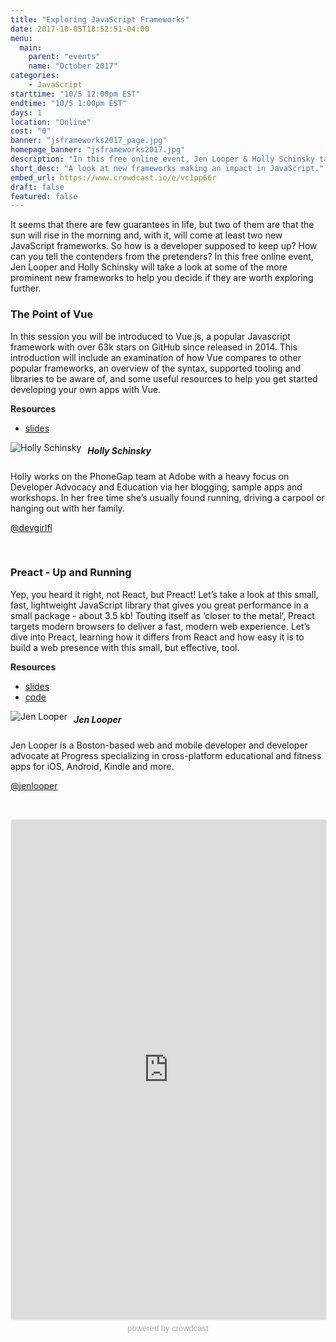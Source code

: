 ```yaml
---
title: "Exploring JavaScript Frameworks"
date: 2017-10-05T18:52:51-04:00
menu:
  main:
    parent: "events"
    name: "October 2017"
categories:
    - JavaScript
starttime: "10/5 12:00pm EST"
endtime: "10/5 1:00pm EST"
days: 1
location: "Online"
cost: "0"
banner: "jsframeworks2017_page.jpg"
homepage_banner: "jsframeworks2017.jpg"
description: "In this free online event, Jen Looper & Holly Schinsky take a look at prominent new JavaScript frameworks to help you decide if they are worth exploring."
short_desc: "A look at new frameworks making an impact in JavaScript."
embed_url: https://www.crowdcast.io/e/vc1pp66r
draft: false
featured: false
---
```


It seems that there are few guarantees in life, but two of them are that the sun will rise in the morning and, with it, will come at least two new JavaScript frameworks. So how is a developer supposed to keep up? How can you tell the contenders from the pretenders? In this free online event, Jen Looper and Holly Schinsky will take a look at some of the more prominent new frameworks to help you decide if they are worth exploring further.

### The Point of Vue

In this session you will be introduced to Vue.js, a popular Javascript framework with over 63k stars on GitHub since released in 2014. This introduction will include an examination of how Vue compares to other popular frameworks, an overview of the syntax, supported tooling and libraries to be aware of, and some useful resources to help you get started developing your own apps with Vue.

<strong>Resources</strong>

<ul>
<li><a href="/slides/vue.pdf">slides</a></li>
</ul>

<img src="/images/speakers/hollyschinsky.jpg" style="float:left;margin-right: 10px;" alt="Holly Schinsky">

##### Holly Schinsky

Holly works on the PhoneGap team at Adobe with a heavy focus on Developer Advocacy and Education via her blogging, sample apps and workshops. In her free time she’s usually found running, driving a carpool or hanging out with her family.

<i class="fa fa-twitter" aria-hidden="true"></i> [@devgirlfl](https://twitter.com/devgirlfl)

<br style="clear:both;">

### Preact - Up and Running

Yep, you heard it right, not React, but Preact! Let’s take a look at this small, fast, lightweight JavaScript library that gives you great performance in a small package - about 3.5 kb! Touting itself as ‘closer to the metal’, Preact targets modern browsers to deliver a fast, modern web experience. Let’s dive into Preact, learning how it differs from React and how easy it is to build a web presence with this small, but effective, tool.

<strong>Resources</strong>

<ul>
<li><a href="http://slides.com/telerikdevrel/intro-to-preact#/">slides</a></li>
<li><a href="https://github.com/jlooper/quicknoms-preact">code</a></li>
</ul>

<img src="/images/speakers/jenlooper.jpg" style="float:left;margin-right: 10px;" alt="Jen Looper">

##### Jen Looper

Jen Looper is a Boston-based web and mobile developer and developer advocate at Progress specializing in cross-platform educational and fitness apps for iOS, Android, Kindle and more.

<i class="fa fa-twitter" aria-hidden="true"></i> [@jenlooper](https://twitter.com/jenlooper)

<br style="clear:both;">

<a name="register"></a>

<iframe width="100%" height="800" frameborder="0" marginheight="0" marginwidth="0" allowtransparency="true" src="https://www.crowdcast.io/e/vc1pp66r?navlinks=false&embed=true" style="border: 1px solid #EEE;border-radius:3px;"></iframe><a href="https://www.crowdcast.io/?utm_source=embed&utm_medium=website&utm_campaign=embed" style="color: #aaa; font-family: 'Helvetica', 'Arial', sans-serif;text-decoration: none;display: block;text-align: center;font-size: 13px;padding: 5px 0;">powered by crowdcast</a>

